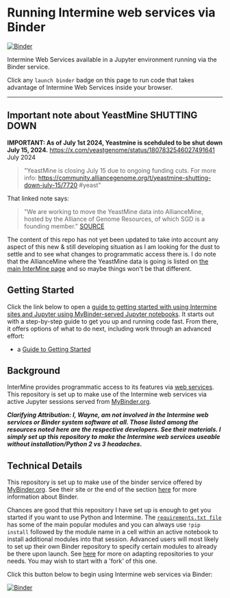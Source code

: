# Running Intermine web services via Binder

[![Binder](https://mybinder.org/badge.svg)](https://mybinder.org/v2/gh/fomightez/intermine-binder/master?filepath=index.ipynb)

Intermine Web Services available in a Jupyter environment running via the Binder service.

Click any `launch binder` badge on this page to run code that takes advantage of Intermine Web Services inside your browser.

----

Important note about YeastMine SHUTTING DOWN
--------------------------------------------

**IMPORTANT: As of July 1st 2024, Yeastmine is scehduled to be shut down July 15, 2024.**
https://x.com/yeastgenome/status/1807832546027491641    July 2024
>"YeastMine is closing July 15 due to ongoing funding cuts. For more info: https://community.alliancegenome.org/t/yeastmine-shutting-down-july-15/7720 #yeast"

That linked note says:
>"We are working to move the YeastMine data into AllianceMine, hosted by the Alliance of Genome Resources, of which SGD is a founding member." [SOURCE](https://community.alliancegenome.org/t/yeastmine-shutting-down-july-15/7720)

The content of this repo has not yet been updated to take into account any aspect of this new & still developing situation as I am looking for the dust to settle and to see what changes to programmatic access there is. I do note that the AllianceMine where the YeastMine data is going is listed on [the main InterMine page](http://intermine.org/) and so maybe things won't be that different.

Getting Started
---------------

Click the link below to open a [guide to getting started with using Intermine sites and Jupyter using MyBinder-served Jupyter notebooks](https://github.com/fomightez/guide_to_intermine-binder). It starts out with a step-by-step guide to get you up and running code fast. From there, it offers options of what to do next, including work through an advanced effort:

* a [Guide to Getting Started](https://github.com/fomightez/guide_to_intermine-binder)


Background
----------

InterMine provides programmatic access to its features via [web services](http://intermine.readthedocs.io/en/latest/web-services/). This repository is set up to make use of the Intermine web services via active Jupyter sessions served from [MyBinder.org](https://mybinder.org/).

***Clarifying Attribution: I, Wayne, am not involved in the Intermine web services or Binder system software at all. Those listed among the resources noted here are the respective developers. See their materials. I simply set up this repository to make the Intermine web services useable without installation/Python 2 vs 3 headaches.***

Technical Details
-----------------

This repository is set up to make use of the binder service offered by [MyBinder.org](https://mybinder.org/). See their site or the end of the section [here](https://github.com/fomightez/guide_to_intermine-binder/blob/master/part_2.md#mybinderorgbinder-and-github) for more information about Binder.

Chances are good that this repository I have set up is enough to get you started if you want to use Python and Intermine. The [`requirements.txt file`](https://github.com/fomightez/intermine-binder/blob/master/requirements.txt) has some of the main popular modules and you can always use `!pip install` followed by the module name in a cell within an active notebook to install additional modules into that session. Advanced users will most likely to set up their own Binder repository to specify certain modules to already be there upon launch. See [here](https://github.com/fomightez/guide_to_intermine-binder/blob/master/part_2.md#mybinderorgbinder-and-github) for more on adapting repositories to your needs. You may wish to start with a 'fork' of this one.

Click this button below to begin using Intermine web services via Binder:

[![Binder](https://mybinder.org/badge.svg)](https://mybinder.org/v2/gh/fomightez/intermine-binder/master?filepath=index.ipynb)
